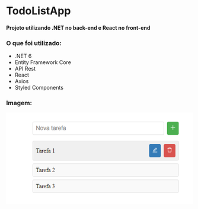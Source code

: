 # TodoListApp

#### Projeto utilizando .NET no back-end e React no front-end
### O que foi utilizado:
- .NET 6
- Entity Framework Core
- API Rest
- React
- Axios
- Styled Components

### Imagem:
![Imagem TodoList](https://github.com/marcusvcalves/TodoListApp/blob/main/img_todolist.png)
